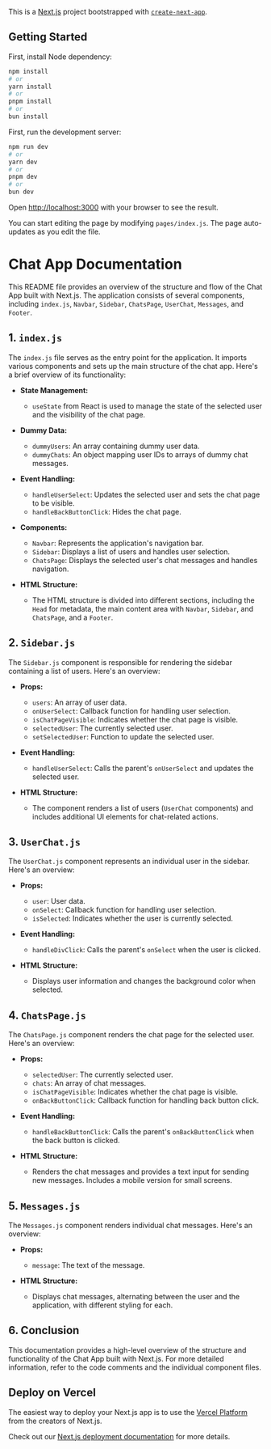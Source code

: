 This is a [Next.js](https://nextjs.org/) project bootstrapped with [`create-next-app`](https://github.com/vercel/next.js/tree/canary/packages/create-next-app).

## Getting Started

First, install Node dependency:

```bash
npm install
# or
yarn install
# or
pnpm install
# or
bun install
```

First, run the development server:

```bash
npm run dev
# or
yarn dev
# or
pnpm dev
# or
bun dev
```

Open [http://localhost:3000](http://localhost:3000) with your browser to see the result.

You can start editing the page by modifying `pages/index.js`. The page auto-updates as you edit the file.


# Chat App Documentation

This README file provides an overview of the structure and flow of the Chat App built with Next.js. The application consists of several components, including `index.js`, `Navbar`, `Sidebar`, `ChatsPage`, `UserChat`, `Messages`, and `Footer`.

## 1. `index.js`

The `index.js` file serves as the entry point for the application. It imports various components and sets up the main structure of the chat app. Here's a brief overview of its functionality:

- **State Management:**
  - `useState` from React is used to manage the state of the selected user and the visibility of the chat page.

- **Dummy Data:**
  - `dummyUsers`: An array containing dummy user data.
  - `dummyChats`: An object mapping user IDs to arrays of dummy chat messages.

- **Event Handling:**
  - `handleUserSelect`: Updates the selected user and sets the chat page to be visible.
  - `handleBackButtonClick`: Hides the chat page.

- **Components:**
  - `Navbar`: Represents the application's navigation bar.
  - `Sidebar`: Displays a list of users and handles user selection.
  - `ChatsPage`: Displays the selected user's chat messages and handles navigation.

- **HTML Structure:**
  - The HTML structure is divided into different sections, including the `Head` for metadata, the main content area with `Navbar`, `Sidebar`, and `ChatsPage`, and a `Footer`.

## 2. `Sidebar.js`

The `Sidebar.js` component is responsible for rendering the sidebar containing a list of users. Here's an overview:

- **Props:**
  - `users`: An array of user data.
  - `onUserSelect`: Callback function for handling user selection.
  - `isChatPageVisible`: Indicates whether the chat page is visible.
  - `selectedUser`: The currently selected user.
  - `setSelectedUser`: Function to update the selected user.

- **Event Handling:**
  - `handleUserSelect`: Calls the parent's `onUserSelect` and updates the selected user.

- **HTML Structure:**
  - The component renders a list of users (`UserChat` components) and includes additional UI elements for chat-related actions.

## 3. `UserChat.js`

The `UserChat.js` component represents an individual user in the sidebar. Here's an overview:

- **Props:**
  - `user`: User data.
  - `onSelect`: Callback function for handling user selection.
  - `isSelected`: Indicates whether the user is currently selected.

- **Event Handling:**
  - `handleDivClick`: Calls the parent's `onSelect` when the user is clicked.

- **HTML Structure:**
  - Displays user information and changes the background color when selected.

## 4. `ChatsPage.js`

The `ChatsPage.js` component renders the chat page for the selected user. Here's an overview:

- **Props:**
  - `selectedUser`: The currently selected user.
  - `chats`: An array of chat messages.
  - `isChatPageVisible`: Indicates whether the chat page is visible.
  - `onBackButtonClick`: Callback function for handling back button click.

- **Event Handling:**
  - `handleBackButtonClick`: Calls the parent's `onBackButtonClick` when the back button is clicked.

- **HTML Structure:**
  - Renders the chat messages and provides a text input for sending new messages. Includes a mobile version for small screens.

## 5. `Messages.js`

The `Messages.js` component renders individual chat messages. Here's an overview:

- **Props:**
  - `message`: The text of the message.

- **HTML Structure:**
  - Displays chat messages, alternating between the user and the application, with different styling for each.

## 6. Conclusion

This documentation provides a high-level overview of the structure and functionality of the Chat App built with Next.js. For more detailed information, refer to the code comments and the individual component files.



## Deploy on Vercel

The easiest way to deploy your Next.js app is to use the [Vercel Platform](https://vercel.com/new?utm_medium=default-template&filter=next.js&utm_source=create-next-app&utm_campaign=create-next-app-readme) from the creators of Next.js.

Check out our [Next.js deployment documentation](https://nextjs.org/docs/deployment) for more details.



